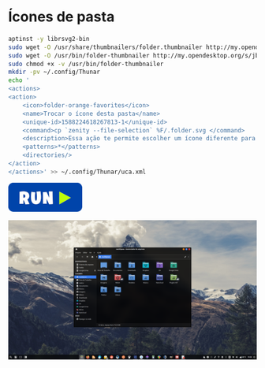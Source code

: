  # Ícones de pasta
```bash
aptinst -y librsvg2-bin
sudo wget -O /usr/share/thumbnailers/folder.thumbnailer http://my.opendesktop.org/s/72T6aimS5dWikL6/download
sudo wget -O /usr/bin/folder-thumbnailer http://my.opendesktop.org/s/jbtRBMTc2bJeFAQ/download
sudo chmod +x -v /usr/bin/folder-thumbnailer
mkdir -pv ~/.config/Thunar
echo '
<actions>
<action>
	<icon>folder-orange-favorites</icon>
	<name>Trocar o ícone desta pasta</name>
	<unique-id>1588224618267813-1</unique-id>
	<command>cp `zenity --file-selection` %F/.folder.svg </command>
	<description>Essa ação te permite escolher um ícone diferente para essa pasta, compatível apenas com arquivos .svg</description>
	<patterns>*</patterns>
	<directories/>
</action>
</actions>' >> ~/.config/Thunar/uca.xml
```
[![bashrun](../images/bashrun.png)](br:folder-icon)

![thunar-folder-icons](../images/thunar-folder-icon.png)